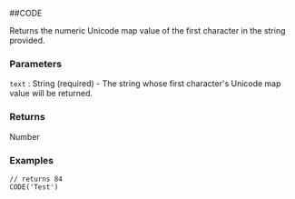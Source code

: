 ##CODE

Returns the numeric Unicode map value of the first character in the string provided.

### Parameters
`text` : String (required) - The string whose first character's Unicode map value will be returned.

### Returns
Number

### Examples
```
// returns 84
CODE('Test')
```